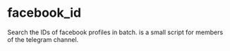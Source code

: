 # facebook_id
Search the IDs of facebook profiles in batch. is a small script for members of the telegram channel.

